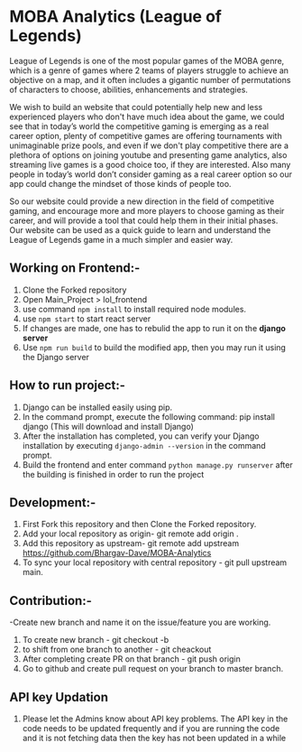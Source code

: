 
# MOBA Analytics (League of Legends)

League of Legends is one of the most popular games of the MOBA genre, which is a genre of games where 2 teams of players struggle to achieve an objective on a map, and it often includes a gigantic number of permutations of characters to choose, abilities, enhancements and strategies.

We wish to build an website that could potentially help new and less experienced players who don't have much idea about the game, we could see that in today’s world the competitive gaming is emerging as a real career option, plenty of competitive games are offering tournaments with unimaginable prize pools, and even if we don't play competitive there are a plethora of options on joining youtube and presenting game analytics, also streaming live games is a good choice too, if they are interested. Also many people in today’s world don’t consider gaming as a real career option so our app could change the mindset of those kinds of people too.

So our website could provide a new direction in the field of competitive gaming, and encourage more and more players to choose gaming as their career, and will provide a tool that could help them in their initial phases. Our website can be used as a quick guide to learn and understand the League of Legends game in a much simpler and easier way.

## Working on Frontend:-
1. Clone the Forked repository
2. Open Main_Project > lol_frontend
3. use command `npm install` to install required node modules.
4. use `npm start` to start react server
5. If changes are made, one has to rebulid the app to run it on the **django server**
6. Use `npm run build` to build the modified app, then you may run it using the Django server


## How to run project:-
1. Django can be installed easily using pip.
2. In the command prompt, execute the following command: pip install django (This will download and install Django)
3. After the installation has completed, you can verify your Django installation by executing `django-admin --version` in the command prompt.
4. Build the frontend and enter command `python manage.py runserver` after the building is finished in order to run the project

## Development:-
1. First Fork this repository and then Clone the Forked repository.
2. Add your local repository as origin- git remote add origin <your-url>.
3. Add this repository as upstream- git remote add upstream https://github.com/Bhargav-Dave/MOBA-Analytics
4. To sync your local repository with central repository - git pull upstream main.

## Contribution:-
-Create new branch and name it on the issue/feature you are working.
1. To create new branch - git checkout -b <branch-name>
2. to shift from one branch to another - git cheackout <branch-name>
3. After completing create PR on that branch - git push origin <branch-name>
4. Go to github and create pull request on your branch to master branch.
  
## API key Updation

1. Please let the Admins know about API key problems. The API key in the code needs to be updated frequently and if you are running the code and it is not fetching data then the key has not been updated in a while






